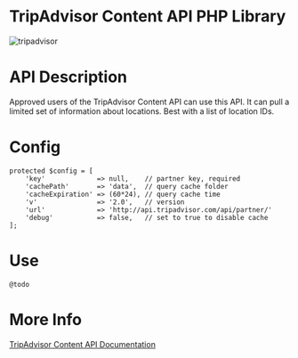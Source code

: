 
# TripAdvisor Content API PHP Library 

![tripadvisor](https://static.tacdn.com/img2/langs/tr/branding/rebrand/TA_logo_primary_v2.svg)

# API Description
Approved users of the TripAdvisor Content API can use this API. It can pull a limited set of information about locations. Best with a list of location IDs.

# Config
  
    protected $config = [
		'key'             => null,    // partner key, required
		'cachePath'  	  => 'data',  // query cache folder
		'cacheExpiration' => (60*24), // query cache time
		'v'               => '2.0',   // version
		'url'        	  => 'http://api.tripadvisor.com/api/partner/'
		'debug'			  => false,   // set to true to disable cache 
	];

# Use

	@todo

# More Info

[TripAdvisor Content API Documentation](https://developer-tripadvisor.com/content-api/documentation/)